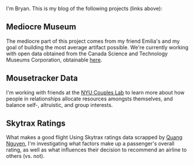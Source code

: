 <!-- 
.. title: Hello!
.. slug: hello
.. date: 2016-05-02 22:31:43 UTC-04:00
.. tags: 
.. category: 
.. link: 
.. description: 
.. type: text
-->

I'm Bryan. 
This is my blog of the following projects (links above):

## Mediocre Museum
The mediocre part of this project comes from my friend Emilia's and my goal of building the most average artifact possible. We're currently working with open data obtained from the Canada Science and Technology Museums Corporation, obtainable [here][museum].

## Mousetracker Data
I'm working with friends at the [NYU Couples Lab][coupleslab] to learn more about how people in relationships allocate resources amongsts themselves, and balance self-, altruistic, and group interests.

## Skytrax Ratings
What makes a good flight Using Skytrax ratings data scrapped by [Quang Nguyen][skytrax], I'm investigating what factors make up a passenger's overall rating, as well as what influences their decision to recommend an airline to others (vs. not).



[museum]: <http://techno-science.ca/en/data.php>

[skytrax]: <https://github.com/quankiquanki/skytrax-reviews-dataset/tree/master/data>

[coupleslab]: <http://www.psych.nyu.edu/couples/>
